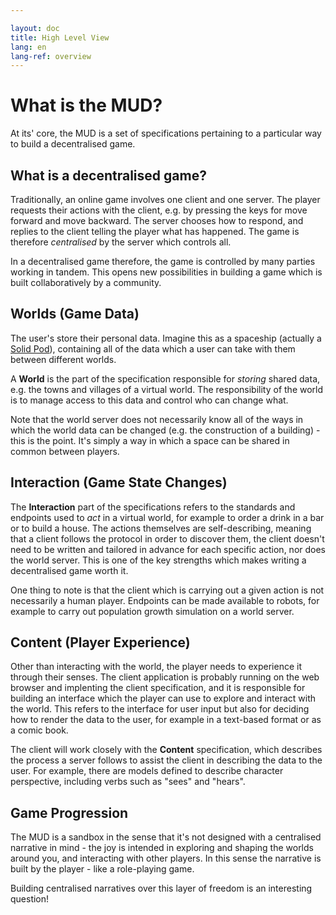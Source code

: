 ```yaml
---

layout: doc
title: High Level View
lang: en
lang-ref: overview
---
```


# What is the MUD?

At its' core, the MUD is a set of specifications pertaining to a particular way to build a decentralised game.

## What is a decentralised game?

Traditionally, an online game involves one client and one server. The player requests their actions with the client, e.g. by pressing the keys for move forward and move backward. The server chooses how to respond, and replies to the client telling the player what has happened. The game is therefore _centralised_ by the server which controls all.

In a decentralised game therefore, the game is controlled by many parties working in tandem. This opens new possibilities in building a game which is built collaboratively by a community.

## Worlds (Game Data)

The user's store their personal data. Imagine this as a spaceship (actually a [Solid Pod](https://solidproject.org)), containing all of the data which a user can take with them between different worlds.

A **World** is the part of the specification responsible for _storing_ shared data, e.g. the towns and villages of a virtual world. The responsibility of the world is to manage access to this data and control who can change what.

Note that the world server does not necessarily know all of the ways in which the world data can be changed (e.g. the construction of a building) - this is the point. It's simply a way in which a space can be shared in common between players.

## Interaction (Game State Changes)

The **Interaction** part of the specifications refers to the standards and endpoints used to _act_ in a virtual world, for example to order a drink in a bar or to build a house. The actions themselves are self-describing, meaning that a client follows the protocol in order to discover them, the client doesn't need to be written and tailored in advance for each specific action, nor does the world server. This is one of the key strengths which makes writing a decentralised game worth it.

One thing to note is that the client which is carrying out a given action is not necessarily a human player. Endpoints can be made available to robots, for example to carry out population growth simulation on a world server.

## Content (Player Experience)

Other than interacting with the world, the player needs to experience it through their senses. The client application is probably running on the web browser and implenting the client specification, and it is responsible for building an interface which the player can use to explore and interact with the world. This refers to the interface for user input but also for deciding how to render the data to the user, for example in a text-based format or as a comic book.

The client will work closely with the **Content** specification, which describes the process a server follows to assist the client in describing the data to the user. For example, there are models defined to describe character perspective, including verbs such as "sees" and "hears".

## Game Progression

The MUD is a sandbox in the sense that it's not designed with a centralised narrative in mind - the joy is intended in exploring and shaping the worlds around you, and interacting with other players. In this sense the narrative is built by the player - like a role-playing game.

Building centralised narratives over this layer of freedom is an interesting question!
